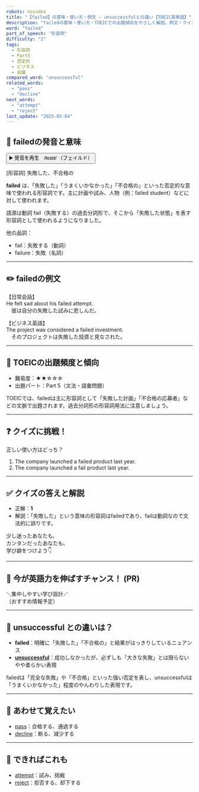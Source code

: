 ```yaml
---
robots: noindex
title: "【failed】の意味・使い方・例文 ― unsuccessfulとの違い【TOEIC英単語】"
description: "failedの意味・使い方・TOEICでの出題傾向をやさしく解説。例文・クイズ付きでunsuccessfulとの違いもわかりやすく学べます。"
word: "failed"
part_of_speech: "形容詞"
difficulty: "2"
tags:
  - 形容詞
  - Part5
  - 否定的
  - ビジネス
  - 会議
compared_word: "unsuccessful"
related_words:
  - "pass"
  - "decline"
next_words:
  - "attempt"
  - "reject"
last_update: "2025-05-04"
---
```


## 🔰 failedの発音と意味

<button class="play-audio" onclick="playTTS('failed')">
  <span class="play-audio-main">
    ▶️ 発音を再生　/feɪld/
  </span>
  <span class="play-audio-sub">
    （フェイルド）
  </span>
</button>

[形容詞] 失敗した、不合格の

**failed** は、「失敗した」「うまくいかなかった」「不合格の」といった否定的な意味で使われる形容詞です。主に計画や試み、人物（例：failed student）などに対して使われます。

語源は動詞 fail（失敗する）の過去分詞形で、そこから「失敗した状態」を表す形容詞として使われるようになりました。

他の品詞：  
- fail：失敗する（動詞）
- failure：失敗（名詞）

---

## ✏️ failedの例文

【日常会話】  
He felt sad about his failed attempt.  
　彼は自分の失敗した試みに悲しんだ。

【ビジネス英語】  
The project was considered a failed investment.  
　そのプロジェクトは失敗した投資と見なされた。

---

## 🎯 TOEICの出題頻度と傾向

- 難易度：★★☆☆☆
- 出題パート：Part 5（文法・語彙問題）

TOEICでは、failedは主に形容詞として「失敗した計画」「不合格の応募者」などの文脈で出題されます。過去分詞形の形容詞用法に注意しましょう。

---

## ❓ クイズに挑戦！

正しい使い方はどっち？

1. The company launched a failed product last year.  
2. The company launched a fail product last year.

---

## ✅ クイズの答えと解説

- 正解：**1**
- 解説：「失敗した」という意味の形容詞はfailedであり、failは動詞なので文法的に誤りです。

少し迷ったあなたも、  
カンタンだったあなたも、  
学び癖をつけよう👇️

---

## 🚀 今が英語力を伸ばすチャンス！ (PR)

<div class="info-center">
＼集中しやすい学び設計／<br>  
（おすすめ情報予定）
</div>

---

## 🤔  unsuccessful との違いは？

- **failed**：明確に「失敗した」「不合格の」と結果がはっきりしているニュアンス
- **[unsuccessful](/unsuccessful)**：成功しなかったが、必ずしも「大きな失敗」とは限らないやや柔らかい表現

failedは「完全な失敗」や「不合格」といった強い否定を表し、unsuccessfulは「うまくいかなかった」程度のやんわりした表現です。

---

## 🧩 あわせて覚えたい

- [pass](/pass)：合格する、通過する
- [decline](/decline)：断る、減少する

---

## 📖 できればこれも

- [attempt](/attempt)：試み、挑戦
- [reject](/reject)：拒否する、却下する

<!-- cvid: aid28_bid38 -->
